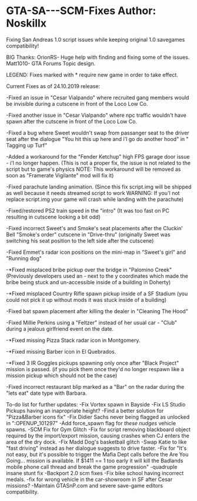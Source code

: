 # GTA-SA---SCM-Fixes Author: Noskillx
Fixing San Andreas 1.0 script issues while keeping original 1.0 savegames compatibility!

BIG Thanks:
OrionRS- Huge help with finding and fixing some of the issues.
Matt1010- GTA Forums Topic design.

LEGEND: 
Fixes marked with * require new game in order to take effect.

Current Fixes as of 24.10.2019 release:



-Fixed an issue in "Cesar Vialpando" where recruited gang members would be invisible during a cutscene in front of the Loco Low Co.

-Fixed another issue in "Cesar Vialpando" where npc traffic wouldn't have spawn after the cutscene in front of the Loco Low Co.

-Fixed a bug where Sweet wouldn't swap from passanger seat to the driver seat after the dialogue "You hit this up here and i'l go do another hood" in " Tagging up Turf"

-Added a workaround for the "Fender Ketchup" high FPS garage door issue - i'l no longer happen. (This is not a proper fix, the issue is not related to the script but to game's physics NOTE: This workaround will be removed as soon as "Framerate Vigilante" mod will fix it)

-Fixed parachute landing animation. (Since this fix script.img will be shipped as well because it needs streamed script to work WARNING: If you'l not replace script.img your game will crash while landing with the parachute)

-Fixed/restored PS2 train speed in the "intro" (It was too fast on PC resulting in cutscene looking a bit odd)

-Fixed incorrect Sweet's and Smoke's seat placements after the Cluckin' Bell "Smoke's order" cutscene in "Drive-thru" (originally Sweet was switching his seat position to the left side after the cutscene)

-Fixed Emmet's radar icon positions on the mini-map in "Sweet's girl" and "Running dog"

-*Fixed misplaced bribe pickup over the bridge in "Palomino Creek" (Previously developers used an - next to the y coordinates which made the bribe being stuck and un-accessible inside of a building in Doherty) 

-*Fixed misplaced Country Rifle spawn pickup inside of a SF Stadium (you could not pick it up without mods it was stuck inside of a building)

-Fixed bat spawn placement after killing the dealer in "Cleaning The Hood"

-Fixed Millie Perkins using a "Feltzer" instead of her usual car - "Club" during a jealous girlfriend event on the date.

-*Fixed missing Pizza Stack radar icon in Montgomery.

-*Fixed missing Barber icon in El Quebrados.

-*Fixed 3 IR Goggles pickups spawning only once after "Black Project" mission is passed. (if you pick them once they'd no longer respawn like a mission pickup which should not be the case)

-Fixed incorrect restaurant blip marked as a "Bar" on the radar during the "lets eat" date type with Barbara.


To-do list for further updates:
-Fix Vortex spawn in Bayside
-Fix LS Studio Pickups having an inapropriate height?
-Find a better solution for "Pizza&Barber icons fix"
-Fix Didier Sachs never being flagged as unlocked in ":OPENUP_101297"
-Add force_spawn flag for *these nudges* vehicle spawns.
-SCM Fix for Gym Glitch
-Fix for script removing blackboard object required by the import/export mission, causing crashes when CJ enters the area of the dry dock.
-Fix Madd Dog's basketball glitch
-Swap Katie to like "fast driving" instead as her dialogue suggests to drive faster.
-Fix for "It's not easy, but it's possible to trigger the Mafia Dept calls before the Are You Going... mission is available. If $1411 == 1 too early it will kill the Badlands mobile phone call thread and break the game progression"
-quadruple insane stunt fix
-Backport 2.0 scm fixes
-Fix bike school having incorrect medals.
-fix for wrong vehicle in the car-showroom in SF after Cesar missions?
-Maintain GTASnP.com and severe save-game editors compatibility.

